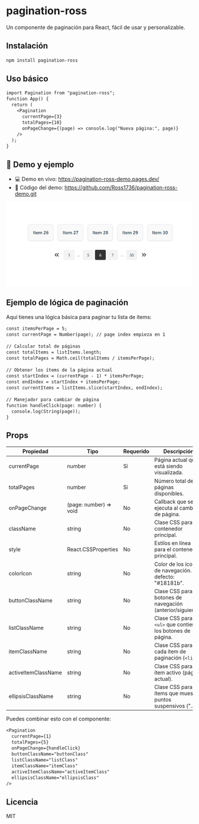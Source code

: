 # pagination-ross

Un componente de paginación para React, fácil de usar y personalizable.

## Instalación

```bash
npm install pagination-ross
```

## Uso básico

```tsx
import Pagination from "pagination-ross";
function App() {
  return (
    <Pagination
      currentPage={3}
      totalPages={10}
      onPageChange={(page) => console.log("Nueva página:", page)}
    />
  );
}
```

## 🔗 Demo y ejemplo

<ul>
  <li>💻 Demo en vivo: <a href="https://pagination-ross-demo.pages.dev/" target="_blank">https://pagination-ross-demo.pages.dev/</a></li>
  <li>📁 Código del demo: <a href="https://github.com/Ross1736/pagination-ross-demo.git" target="_blank">https://github.com/Ross1736/pagination-ross-demo.git</a></li>
</ul>

![Demo visual](https://raw.githubusercontent.com/Ross1736/pagination-ross/main/src/img/img.png)

## Ejemplo de lógica de paginación

Aquí tienes una lógica básica para paginar tu lista de ítems:

```tsx
const itemsPerPage = 5;
const currentPage = Number(page); // page index empieza en 1

// Calcular total de páginas
const totalItems = listItems.length;
const totalPages = Math.ceil(totalItems / itemsPerPage);

// Obtener los ítems de la página actual
const startIndex = (currentPage - 1) * itemsPerPage;
const endIndex = startIndex + itemsPerPage;
const currentItems = listItems.slice(startIndex, endIndex);

// Manejador para cambiar de página
function handleClick(page: number) {
  console.log(String(page));
}
```

## Props

| Propiedad           | Tipo                   | Requerido | Descripción                                                       |
| ------------------- | ---------------------- | --------- | ----------------------------------------------------------------- |
| currentPage         | number                 | Sí        | Página actual que está siendo visualizada.                        |
| totalPages          | number                 | Sí        | Número total de páginas disponibles.                              |
| onPageChange        | (page: number) => void | No        | Callback que se ejecuta al cambiar de página.                     |
| className           | string                 | No        | Clase CSS para el contenedor principal.                           |
| style               | React.CSSProperties    | No        | Estilos en línea para el contenedor principal.                    |
| colorIcon           | string                 | No        | Color de los íconos de navegación. Por defecto: "#18181b".        |
| buttonClassName     | string                 | No        | Clase CSS para los botones de navegación (anterior/siguiente).    |
| listClassName       | string                 | No        | Clase CSS para el `<ul>` que contiene los botones de página.      |
| itemClassName       | string                 | No        | Clase CSS para cada ítem de paginación (`<li>`).                  |
| activeItemClassName | string                 | No        | Clase CSS para el ítem activo (página actual).                    |
| ellipsisClassName   | string                 | No        | Clase CSS para los ítems que muestran puntos suspensivos ("..."). |

Puedes combinar esto con el componente:

```tsx
<Pagination
  currentPage={1}
  totalPages={5}
  onPageChange={handleClick}
  buttonClassName="buttonClass"
  listClassName="listClass"
  itemClassName="itemClass"
  activeItemClassName="activeItemClass"
  ellipsisClassName="ellipsisClass"
/>
```

## Licencia

MIT
